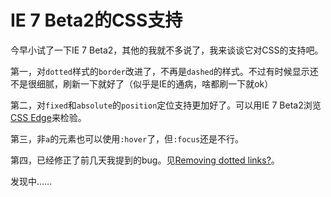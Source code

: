 # IE 7 Beta2的CSS支持

今早小试了一下IE 7 Beta2，其他的我就不多说了，我来谈谈它对CSS的支持吧。

第一，对`dotted`样式的`border`改进了，不再是`dashed`的样式。不过有时候显示还不是很细腻，刷新一下就好了（似乎是IE的通病，啥都刷一下就ok）

第二，对`fixed`和`absolute`的`position`定位支持更加好了。可以用IE 7 Beta2浏览[CSS Edge][0]来检验。

第三，非`a`的元素也可以使用`:hover`了，但`:focus`还是不行。

第四，已经修正了前几天我提到的bug。见[Removing dotted links?][1]。

发现中……

[0]: http://www.meyerweb.com/eric/css/edge/
[1]: /posts/2006-01-20-removing-dotted-links.html
